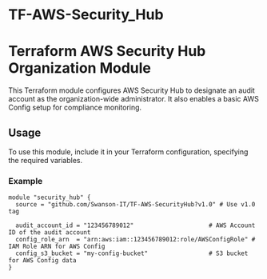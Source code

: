 # TF-AWS-Security_Hub

# Terraform AWS Security Hub Organization Module

This Terraform module configures AWS Security Hub to designate an audit account as the organization-wide administrator. It also enables a basic AWS Config setup for compliance monitoring.

## Usage

To use this module, include it in your Terraform configuration, specifying the required variables.

### Example

```hcl
module "security_hub" {
  source = "github.com/Swanson-IT/TF-AWS-SecurityHub?v1.0" # Use v1.0 tag

  audit_account_id = "123456789012"                     # AWS Account ID of the audit account
  config_role_arn  = "arn:aws:iam::123456789012:role/AWSConfigRole" # IAM Role ARN for AWS Config
  config_s3_bucket = "my-config-bucket"                 # S3 bucket for AWS Config data
}